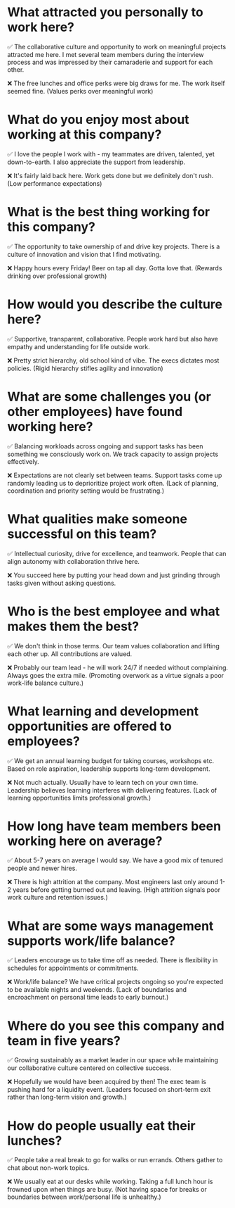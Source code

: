 # What attracted you personally to work here?
  
✅ The collaborative culture and opportunity to work on meaningful projects attracted me here. I met several team members during the interview process and was impressed by their camaraderie and support for each other. 

❌ The free lunches and office perks were big draws for me. The work itself seemed fine. (Values perks over meaningful work)

# What do you enjoy most about working at this company?

✅ I love the people I work with - my teammates are driven, talented, yet down-to-earth. I also appreciate the support from leadership.

❌ It's fairly laid back here. Work gets done but we definitely don't rush. (Low performance expectations)

# What is the best thing working for this company?

✅ The opportunity to take ownership of and drive key projects. There is a culture of innovation and vision that I find motivating.

❌ Happy hours every Friday! Beer on tap all day. Gotta love that. (Rewards drinking over professional growth)

# How would you describe the culture here?

✅ Supportive, transparent, collaborative. People work hard but also have empathy and understanding for life outside work.

❌ Pretty strict hierarchy, old school kind of vibe. The execs dictates most policies. (Rigid hierarchy stifles agility and innovation)

# What are some challenges you (or other employees) have found working here?

✅ Balancing workloads across ongoing and support tasks has been something we consciously work on. We track capacity to assign projects effectively.

❌ Expectations are not clearly set between teams. Support tasks come up randomly leading us to deprioritize project work often. (Lack of planning, coordination and priority setting would be frustrating.)

# What qualities make someone successful on this team?

✅ Intellectual curiosity, drive for excellence, and teamwork. People that can align autonomy with collaboration thrive here.

❌ You succeed here by putting your head down and just grinding through tasks given without asking questions.

# Who is the best employee and what makes them the best?

✅ We don't think in those terms. Our team values collaboration and lifting each other up. All contributions are valued.

❌ Probably our team lead - he will work 24/7 if needed without complaining. Always goes the extra mile. (Promoting overwork as a virtue signals a poor work-life balance culture.)

# What learning and development opportunities are offered to employees?

✅ We get an annual learning budget for taking courses, workshops etc. Based on role aspiration, leadership supports long-term development.

❌ Not much actually. Usually have to learn tech on your own time. Leadership believes learning interferes with delivering features. (Lack of learning opportunities limits professional growth.)

# How long have team members been working here on average?

✅ About 5-7 years on average I would say. We have a good mix of tenured people and newer hires.

❌ There is high attrition at the company. Most engineers last only around 1-2 years before getting burned out and leaving. (High attrition signals poor work culture and retention issues.)

# What are some ways management supports work/life balance?

✅ Leaders encourage us to take time off as needed. There is flexibility in schedules for appointments or commitments.

❌ Work/life balance? We have critical projects ongoing so you're expected to be available nights and weekends. (Lack of boundaries and encroachment on personal time leads to early burnout.)

# Where do you see this company and team in five years?

✅ Growing sustainably as a market leader in our space while maintaining our collaborative culture centered on collective success.

❌ Hopefully we would have been acquired by then! The exec team is pushing hard for a liquidity event. (Leaders focused on short-term exit rather than long-term vision and growth.)

# How do people usually eat their lunches?

✅ People take a real break to go for walks or run errands. Others gather to chat about non-work topics.

❌ We usually eat at our desks while working. Taking a full lunch hour is frowned upon when things are busy. (Not having space for breaks or boundaries between work/personal life is unhealthy.)





